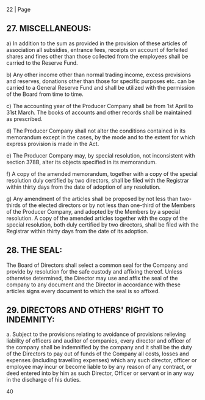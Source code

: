 22 | Page

## 27. MISCELLANEOUS:

a) In addition to the sum as provided in the provision of these articles of association all subsidies, entrance fees, receipts on account of forfeited shares and fines other than those collected from the employees shall be carried to the Reserve Fund.

b) Any other income other than normal trading income, excess provisions and reserves, donations other than those for specific purposes etc. can be carried to a General Reserve Fund and shall be utilized with the permission of the Board from time to time.

c) The accounting year of the Producer Company shall be from 1st April to 31st March. The books of accounts and other records shall be maintained as prescribed.

d) The Producer Company shall not alter the conditions contained in its memorandum except in the cases, by the mode and to the extent for which express provision is made in the Act.

e) The Producer Company may, by special resolution, not inconsistent with section 378B, alter its objects specified in its memorandum.

f) A copy of the amended memorandum, together with a copy of the special resolution duly certified by two directors, shall be filed with the Registrar within thirty days from the date of adoption of any resolution.

g) Any amendment of the articles shall be proposed by not less than two-thirds of the elected directors or by not less than one-third of the Members of the Producer Company, and adopted by the Members by a special resolution. A copy of the amended articles together with the copy of the special resolution, both duly certified by two directors, shall be filed with the Registrar within thirty days from the date of its adoption.

## 28. THE SEAL:

The Board of Directors shall select a common seal for the Company and provide by resolution for the safe custody and affixing thereof. Unless otherwise determined, the Director may use and affix the seal of the company to any document and the Director in accordance with these articles signs every document to which the seal is so affixed.

## 29. DIRECTORS AND OTHERS' RIGHT TO INDEMNITY:

a. Subject to the provisions relating to avoidance of provisions relieving liability of officers and auditor of companies, every director and officer of the company shall be indemnified by the company and it shall be the duty of the Directors to pay out of funds of the Company all costs, losses and expenses (including travelling expenses) which any such director, officer or employee may incur or become liable to by any reason of any contract, or deed entered into by him as such Director, Officer or servant or in any way in the discharge of his duties.

40